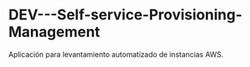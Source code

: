 ﻿# DEV---Self-service-Provisioning-Management
Aplicación para levantamiento automatizado de instancias AWS.
